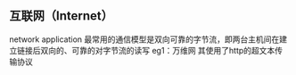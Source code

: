 ## 互联网（Internet）
network application
最常用的通信模型是双向可靠的字节流，即两台主机间在建立链接后双向的、可靠的对字节流的读写
eg1：万维网
其使用了http的超文本传输协议
<!--stackedit_data:
eyJoaXN0b3J5IjpbMTA2OTczMzE2NV19
-->